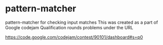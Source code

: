 # pattern-matcher
pattern-matcher for checking input matches
This was created as a part of Google codejam Qualification rounds problems under the URL

https://code.google.com/codejam/contest/90101/dashboard#s=p0
